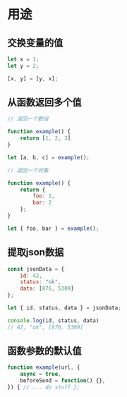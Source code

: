 # 用途

## 交换变量的值

```js
let x = 1;
let y = 2;

[x, y] = [y, x];
```

## 从函数返回多个值

```js
// 返回一个数组

function example() {
	return [1, 2, 3]
}

let [a, b, c] = example();

// 返回一个对象

function example() {
	return {
		foo: 1,
		bar: 2
	};
}

let { foo, bar } = example();
```

## 提取json数据

```js
const jsonData = {
	id: 42,
	status: "ok",
	data: [876, 5309]
};

let { id, status, data } = jsonData;

console.log(id, status, data)
// 42, "ok", [876, 5309]
```

## 函数参数的默认值

```js
function example(url, {
	async = true,
	beforeSend = function() {},
}) { // ... do stuff };
```